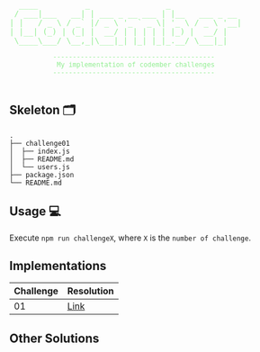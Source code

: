<pre style="color:lightgreen">
  ____          _                _               
 / ___|___   __| | ___ _ __ ___ | |__   ___ _ __ 
| |   / _ \ / _` |/ _ \ '_ ` _ \| '_ \ / _ \ '__|
| |__| (_) | (_| |  __/ | | | | | |_) |  __/ |
 \____\___/ \__,_|\___|_| |_| |_|_.__/ \___|_|
<small style="color:lightgreen">
           -----------------------------------------
            My implementation of codember challenges
           -----------------------------------------
</small>
</pre>

## Skeleton 🗂️
```
.
├── challenge01
│  ├── index.js
│  ├── README.md
│  └── users.js
├── package.json
└── README.md
```

## Usage 💻
Execute `npm run challengeX`, where `X` is the `number of challenge`.

## Implementations
| Challenge | Resolution |
| --- | --- |
| 01 | [Link](src/challenge01/) |

## Other Solutions